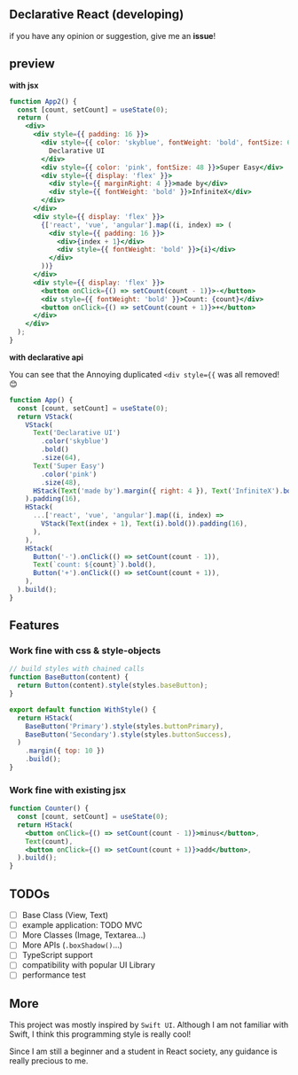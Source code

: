 ## Declarative React (developing)

if you have any opinion or suggestion, give me an **issue**!

## preview

**with jsx**

```jsx
function App2() {
  const [count, setCount] = useState(0);
  return (
    <div>
      <div style={{ padding: 16 }}>
        <div style={{ color: 'skyblue', fontWeight: 'bold', fontSize: 64 }}>
          Declarative UI
        </div>
        <div style={{ color: 'pink', fontSize: 48 }}>Super Easy</div>
        <div style={{ display: 'flex' }}>
          <div style={{ marginRight: 4 }}>made by</div>
          <div style={{ fontWeight: 'bold' }}>InfiniteX</div>
        </div>
      </div>
      <div style={{ display: 'flex' }}>
        {['react', 'vue', 'angular'].map((i, index) => (
          <div style={{ padding: 16 }}>
            <div>{index + 1}</div>
            <div style={{ fontWeight: 'bold' }}>{i}</div>
          </div>
        ))}
      </div>
      <div style={{ display: 'flex' }}>
        <button onClick={() => setCount(count - 1)}>-</button>
        <div style={{ fontWeight: 'bold' }}>Count: {count}</div>
        <button onClick={() => setCount(count + 1)}>+</button>
      </div>
    </div>
  );
}
```

**with declarative api**

You can see that the Annoying duplicated `<div style={{` was all removed! 😊

```js
function App() {
  const [count, setCount] = useState(0);
  return VStack(
    VStack(
      Text('Declarative UI')
        .color('skyblue')
        .bold()
        .size(64),
      Text('Super Easy')
        .color('pink')
        .size(48),
      HStack(Text('made by').margin({ right: 4 }), Text('InfiniteX').bold()),
    ).padding(16),
    HStack(
      ...['react', 'vue', 'angular'].map((i, index) =>
        VStack(Text(index + 1), Text(i).bold()).padding(16),
      ),
    ),
    HStack(
      Button('-').onClick(() => setCount(count - 1)),
      Text(`count: ${count}`).bold(),
      Button('+').onClick(() => setCount(count + 1)),
    ),
  ).build();
}
```

## Features

### Work fine with css & style-objects

```js
// build styles with chained calls
function BaseButton(content) {
  return Button(content).style(styles.baseButton);
}

export default function WithStyle() {
  return HStack(
    BaseButton('Primary').style(styles.buttonPrimary),
    BaseButton('Secondary').style(styles.buttonSuccess),
  )
    .margin({ top: 10 })
    .build();
}
```

### Work fine with existing jsx

```jsx
function Counter() {
  const [count, setCount] = useState(0);
  return HStack(
    <button onClick={() => setCount(count - 1)}>minus</button>,
    Text(count),
    <button onClick={() => setCount(count + 1)}>add</button>,
  ).build();
}
```

## TODOs
- [ ] Base Class (View, Text)
- [ ] example application: TODO MVC
- [ ] More Classes (Image, Textarea...)
- [ ] More APIs (`.boxShadow()`...)
- [ ] TypeScript support
- [ ] compatibility with popular UI Library
- [ ] performance test

## More
This project was mostly inspired by `Swift UI`. Although I am not familiar with Swift, I think this programming style is really cool!

Since I am still a beginner and a student in React society, any guidance is really precious to me.
